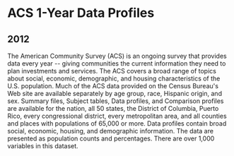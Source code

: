 # ACS 1-Year Data Profiles

## 2012

<p>The American Community Survey (ACS) is an ongoing survey that provides data
every year -- giving communities the current information they need to plan
investments and services. The ACS covers a broad range of topics about social,
economic, demographic, and housing characteristics of the U.S. population. Much
of the ACS data provided on the Census Bureau's Web site are available
separately by age group, race, Hispanic origin, and sex.  Summary files, Subject
tables, Data profiles, and Comparison profiles are available for the nation, all
50 states, the District of Columbia, Puerto Rico, every congressional district,
every metropolitan area, and all counties and places with populations of 65,000
or more.  Data profiles contain broad social, economic, housing, and demographic
information. The data are presented as population counts and percentages. There
are over 1,000 variables in this dataset.</p>

